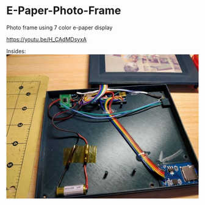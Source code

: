 # E-Paper-Photo-Frame
Photo frame using 7 color e-paper display

https://youtu.be/H_CAdMDsyxA

Insides:<br>
![Inside](https://github.com/geoavia/E-Paper-Photo-Frame/blob/main/photo_frame_inside.jpg)


